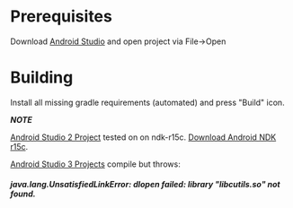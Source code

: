 # Prerequisites 
Download [Android Studio](https://developer.android.com/studio/index.html) and open project via File->Open

# Building
Install all missing gradle requirements (automated) and press "Build" icon.

***NOTE***

[Android Studio 2 Project](https://github.com/Mikelle02/android-opencl-test/tree/master/WorkingDir/Backup/Android%20Studio%202) tested on on ndk-r15c. [Download Android NDK r15c](https://developer.android.com/ndk/downloads/older_releases).

[Android Studio 3 Projects](https://github.com/Mikelle02/android-opencl-test/tree/master/WorkingDir/Backup/Android%20Studio%203) compile but throws: <h5>java.lang.UnsatisfiedLinkError: dlopen failed: library "libcutils.so" not found.</h5>

